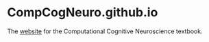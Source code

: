 # CompCogNeuro.github.io

The [website](https://CompCogNeuro.org) for the Computational Cognitive Neuroscience textbook.
